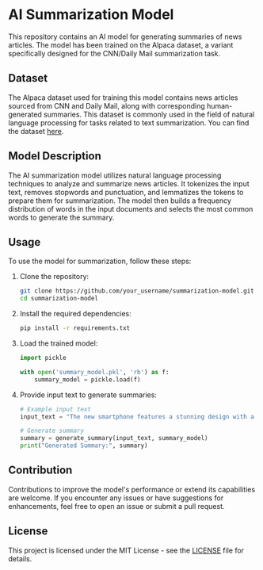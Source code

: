 # AI Summarization Model

This repository contains an AI model for generating summaries of news articles. The model has been trained on the Alpaca dataset, a variant specifically designed for the CNN/Daily Mail summarization task. 

## Dataset

The Alpaca dataset used for training this model contains news articles sourced from CNN and Daily Mail, along with corresponding human-generated summaries. This dataset is commonly used in the field of natural language processing for tasks related to text summarization. You can find the dataset [here](https://huggingface.co/datasets/ZhongshengWang/Alpaca-cnn-dailymail).

## Model Description

The AI summarization model utilizes natural language processing techniques to analyze and summarize news articles. It tokenizes the input text, removes stopwords and punctuation, and lemmatizes the tokens to prepare them for summarization. The model then builds a frequency distribution of words in the input documents and selects the most common words to generate the summary.

## Usage

To use the model for summarization, follow these steps:

1. Clone the repository:

    ```bash
    git clone https://github.com/your_username/summarization-model.git
    cd summarization-model
    ```

2. Install the required dependencies:

    ```bash
    pip install -r requirements.txt
    ```

3. Load the trained model:

    ```python
    import pickle

    with open('summary_model.pkl', 'rb') as f:
        summary_model = pickle.load(f)
    ```

4. Provide input text to generate summaries:

    ```python
    # Example input text
    input_text = "The new smartphone features a stunning design with a sleek metal body and a vibrant AMOLED display."

    # Generate summary
    summary = generate_summary(input_text, summary_model)
    print("Generated Summary:", summary)
    ```

## Contribution

Contributions to improve the model's performance or extend its capabilities are welcome. If you encounter any issues or have suggestions for enhancements, feel free to open an issue or submit a pull request.

## License

This project is licensed under the MIT License - see the [LICENSE](LICENSE) file for details.
